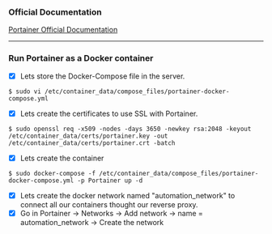 ### Official Documentation
[Portainer Official Documentation](https://portainer.readthedocs.io/en/stable/deployment.html "Portainer Official Documentation")

---

### Run Portainer as a Docker container
- [X] Lets store the Docker-Compose file in the server.
```
$ sudo vi /etc/container_data/compose_files/portainer-docker-compose.yml
```

- [X] Lets create the certificates to use SSL with Portainer.
```ignorelang
$ sudo openssl req -x509 -nodes -days 3650 -newkey rsa:2048 -keyout /etc/container_data/certs/portainer.key -out /etc/container_data/certs/portainer.crt -batch
```

- [X] Lets create the container
```
$ sudo docker-compose -f /etc/container_data/compose_files/portainer-docker-compose.yml -p Portainer up -d
```

- [X] Lets create the docker network named "automation_network" to connect all our containers thought our reverse proxy.
- [X] Go in Portainer -> Networks -> Add network -> name = automation_network -> Create the network
